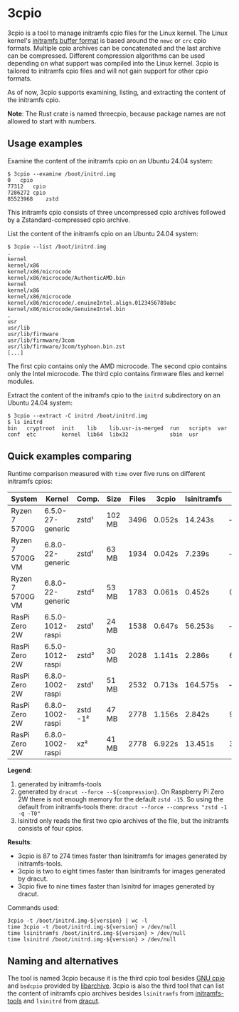3cpio
=====

3cpio is a tool to manage initramfs cpio files for the Linux kernel. The Linux
kernel's
[initramfs buffer format](https://www.kernel.org/doc/html/latest/driver-api/early-userspace/buffer-format.html)
is based around the `newc` or `crc` cpio formats. Multiple cpio archives can be
concatenated and the last archive can be compressed. Different compression
algorithms can be used depending on what support was compiled into the Linux
kernel. 3cpio is tailored to initramfs cpio files and will not gain support for
other cpio formats.

As of now, 3cpio supports examining, listing, and extracting the content of the
initramfs cpio.

**Note**: The Rust crate is named threecpio, because package names are not
allowed to start with numbers.

Usage examples
--------------

Examine the content of the initramfs cpio on an Ubuntu 24.04 system:

```
$ 3cpio --examine /boot/initrd.img
0	cpio
77312	cpio
7286272	cpio
85523968	zstd
```

This initramfs cpio consists of three uncompressed cpio archives followed by a
Zstandard-compressed cpio archive.

List the content of the initramfs cpio on an Ubuntu 24.04 system:

```
$ 3cpio --list /boot/initrd.img
.
kernel
kernel/x86
kernel/x86/microcode
kernel/x86/microcode/AuthenticAMD.bin
kernel
kernel/x86
kernel/x86/microcode
kernel/x86/microcode/.enuineIntel.align.0123456789abc
kernel/x86/microcode/GenuineIntel.bin
.
usr
usr/lib
usr/lib/firmware
usr/lib/firmware/3com
usr/lib/firmware/3com/typhoon.bin.zst
[...]
```

The first cpio contains only the AMD microcode. The second cpio contains only
the Intel microcode. The third cpio contains firmware files and kernel modules.

Extract the content of the initramfs cpio to the `initrd` subdirectory on an
Ubuntu 24.04 system:

```
$ 3cpio --extract -C initrd /boot/initrd.img
$ ls initrd
bin   cryptroot  init    lib    lib.usr-is-merged  run   scripts  var
conf  etc        kernel  lib64  libx32             sbin  usr
```

Quick examples comparing
------------------------

Runtime comparison measured with `time` over five runs on different initramfs
cpios:

| System           | Kernel           | Comp.    | Size   | Files | 3cpio  | lsinitramfs | lsinitrd |
| ---------------- | ---------------- | -------- | ------ | ----- | ------ | ----------- | -------- |
| Ryzen 7 5700G    | 6.5.0-27-generic | zstd¹    | 102 MB |  3496 | 0.052s |     14.243s |       –³ |
| Ryzen 7 5700G VM | 6.8.0-22-generic | zstd¹    |  63 MB |  1934 | 0.042s |      7.239s |       –³ |
| Ryzen 7 5700G VM | 6.8.0-22-generic | zstd²    |  53 MB |  1783 | 0.061s |      0.452s |   0.560s |
| RasPi Zero 2W    | 6.5.0-1012-raspi | zstd¹    |  24 MB |  1538 | 0.647s |     56.253s |       –³ |
| RasPi Zero 2W    | 6.5.0-1012-raspi | zstd²    |  30 MB |  2028 | 1.141s |      2.286s |   6.118s |
| RasPi Zero 2W    | 6.8.0-1002-raspi | zstd¹    |  51 MB |  2532 | 0.713s |    164.575s |       –³ |
| RasPi Zero 2W    | 6.8.0-1002-raspi | zstd -1² |  47 MB |  2778 | 1.156s |      2.842s |   9.508s |
| RasPi Zero 2W    | 6.8.0-1002-raspi | xz²      |  41 MB |  2778 | 6.922s |     13.451s |  35.184s |

**Legend**:
1. generated by initramfs-tools
2. generated by `dracut --force --${compression}`. On Raspberry Pi Zero 2W there
   is not enough memory for the default `zstd -15`. So using the default from
   initramfs-tools there: `dracut --force --compress "zstd -1 -q -T0"`
3. lsinitrd only reads the first two cpio archives of the file, but the
   initramfs consists of four cpios.

**Results**:
* 3cpio is 87 to 274 times faster than lsinitramfs for images generated by
  initramfs-tools.
* 3cpio is two to eight times faster than lsinitramfs for images generated
  by dracut.
* 3cpio five to nine times faster than lsinitrd for images generated by dracut.

Commands used:

```
3cpio -t /boot/initrd.img-${version} | wc -l
time 3cpio -t /boot/initrd.img-${version} > /dev/null
time lsinitramfs /boot/initrd.img-${version} > /dev/null
time lsinitrd /boot/initrd.img-${version} > /dev/null
```

Naming and alternatives
-----------------------

The tool is named 3cpio because it is the third cpio tool besides
[GNU cpio](https://www.gnu.org/software/cpio/) and `bsdcpio` provided by
[libarchive](https://www.libarchive.org/). 3cpio is also the third tool that can
list the content of initramfs cpio archives besides `lsinitramfs` from
[initramfs-tools](https://tracker.debian.org/pkg/initramfs-tools) and `lsinitrd`
from [dracut](https://github.com/dracut-ng/dracut-ng).
